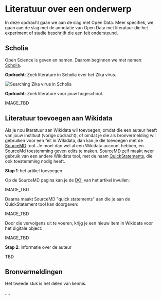 Literatuur over een onderwerp
=============================

In deze opdracht gaan we aan de slag met Open Data. Meer specifiek, we gaan aan de slag
met de annotatie van Open Data met literatuur die het experiment of studie beschrijft die
een feit ondersteund.

Scholia
-------

Open Science is geven en namen. Daarom beginnen we met nemen: [Scholia](https://tools.wmflabs.org/scholia/).

**Opdracht**: Zoek literature in Scholia over het Zika virus.

![Searching Zika virus in Scholia](https://github.com/egonw/fopworkshop/raw/master/scholia_zika.png)

**Opdracht**: Zoek literature voor jouw hogeschool.

IMAGE_TBD

Literatuur toevoegen aan Wikidata
---------------------------------

Als je nou literatuur aan Wikidata wil toevoegen, omdat die een auteur heeft van jouw instituut (vorige
opdracht), of omdat je die als bronvermelding wil gebruiken voor een feit in Wikidata, dan kan je die
toevoegen met de [SourceMD](https://tools.wmflabs.org/sourcemd/) tool. Je moet dan wel al een Wikidata
account hebben, en SourceMd toestemming geven edits te maken. SourceMD zelf maakt weer gebruik van een
andere Wikidata tool, met de naam [QuickStatements](https://tools.wmflabs.org/quickstatements/), die ook
toestemming nodig heeft.

**Stap 1**: het artikel toevoegen

Op de SourceMD pagina kan je de [DOI](https://en.wikipedia.org/wiki/Digital_object_identifier) van het artikel invullen:

IMAGE_TBD

Daarna maakt SourceMD "quick statements" aan die je aan de QuickStatement tool kan doorgeven:

IMAGE_TBD

Door die vervolgens uit te voeren, krijg je een nieuw item in Wikidata voor het digitale object:

IMAGE_TBD

**Stap 2**: informatie over de auteur

TBD

Bronvermeldingen
----------------

Het tweede stuk is het delen van kennis. 

....
